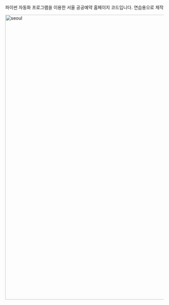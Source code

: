파이썬 자동화 프로그램을 이용한 서울 공공예약 홈페이지 코드입니다.
연습용으로 제작

<img width="904" alt="seoul" src="https://github.com/hwan0309/Seoul_Camping/assets/154872340/f3a63735-3bdd-438c-b80f-ffcb18cc095d">
